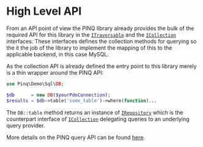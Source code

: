 High Level API
==============

From an API point of view the PINQ library already provides the
bulk of the required API for this library in the 
[`ITraversable`][0] and the [`ICollection`][1] interfaces.
These interfaces defines the collection methods for querying so the
it the job of the library to implement the mapping of this to the
applicable backend, in this case MySQL.

As the collection API is already defined the entry point to this library
merely is a thin wrapper around the PINQ API:


```php
use Pinq\Demo\Sql\DB;

$db      = new DB($yourPdoConnection);
$results = $db->table('some_table')->where(function)...
```

The `DB::table` method returns an instance of [`IRepository`][2] which is
the counterpart interface of [`ICollection`][1] delegating queries to an
underlying query provider.

More details on the PINQ query API can be found [here](http://elliotswebsite.com/Pinq/api.html).

[0]: https://github.com/TimeToogo/Pinq/blob/master/Source/ITraversable.php
[1]: https://github.com/TimeToogo/Pinq/blob/master/Source/ICollection.php
[2]: https://github.com/TimeToogo/Pinq/blob/master/Source/IRepository.php